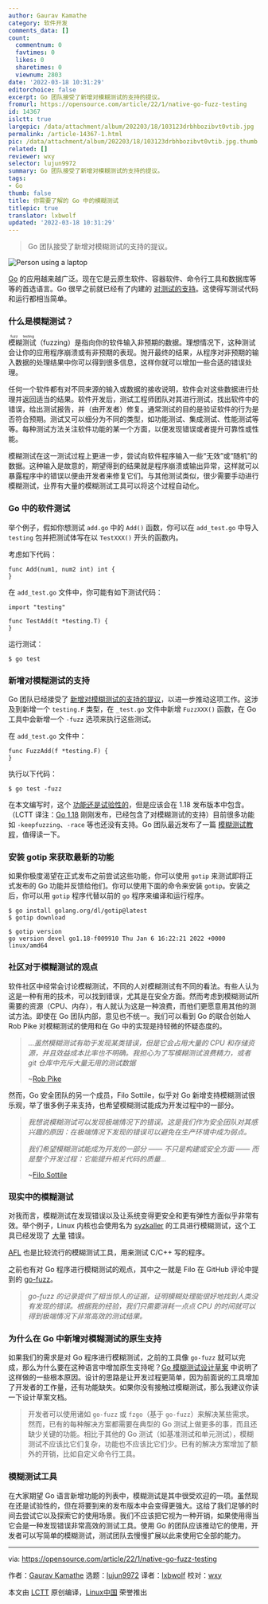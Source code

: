 ```yaml
---
author: Gaurav Kamathe
category: 软件开发
comments_data: []
count:
  commentnum: 0
  favtimes: 0
  likes: 0
  sharetimes: 0
  viewnum: 2803
date: '2022-03-18 10:31:29'
editorchoice: false
excerpt: Go 团队接受了新增对模糊测试的支持的提议。
fromurl: https://opensource.com/article/22/1/native-go-fuzz-testing
id: 14367
islctt: true
largepic: /data/attachment/album/202203/18/103123drbhbozibvt0vtib.jpg
permalink: /article-14367-1.html
pic: /data/attachment/album/202203/18/103123drbhbozibvt0vtib.jpg.thumb.jpg
related: []
reviewer: wxy
selector: lujun9972
summary: Go 团队接受了新增对模糊测试的支持的提议。
tags:
- Go
thumb: false
title: 你需要了解的 Go 中的模糊测试
titlepic: true
translator: lxbwolf
updated: '2022-03-18 10:31:29'
---
```



> 
> Go 团队接受了新增对模糊测试的支持的提议。
> 
> 
> 


![](/data/attachment/album/202203/18/103123drbhbozibvt0vtib.jpg "Person using a laptop")


[Go](https://go.dev/) 的应用越来越广泛。现在它是云原生软件、容器软件、命令行工具和数据库等等的首选语言。Go 很早之前就已经有了内建的 [对测试的支持](https://pkg.go.dev/testing)。这使得写测试代码和运行都相当简单。


### 什么是模糊测试？


<ruby> 模糊测试 <rt>  fuzz testing </rt></ruby>（fuzzing）是指向你的软件输入非预期的数据。理想情况下，这种测试会让你的应用程序崩溃或有非预期的表现。抛开最终的结果，从程序对非预期的输入数据的处理结果中你可以得到很多信息，这样你就可以增加一些合适的错误处理。


任何一个软件都有对不同来源的输入或数据的接收说明，软件会对这些数据进行处理并返回适当的结果。软件开发后，测试工程师团队对其进行测试，找出软件中的错误，给出测试报告，并（由开发者）修复。通常测试的目的是验证软件的行为是否符合预期。测试又可以细分为不同的类型，如功能测试、集成测试、性能测试等等。每种测试方法关注软件功能的某一个方面，以便发现错误或者提升可靠性或性能。


模糊测试在这一测试过程上更进一步，尝试向软件程序输入一些“无效”或“随机”的数据。这种输入是故意的，期望得到的结果就是程序崩溃或输出异常，这样就可以暴露程序中的错误以便由开发者来修复它们。与其他测试类似，很少需要手动进行模糊测试，业界有大量的模糊测试工具可以将这个过程自动化。


### Go 中的软件测试


举个例子，假如你想测试 `add.go` 中的 `Add()` 函数，你可以在 `add_test.go` 中导入 `testing` 包并把测试体写在以 `TestXXX()` 开头的函数内。


考虑如下代码：



```
func Add(num1, num2 int) int {
}

```

在 `add_test.go` 文件中，你可能有如下测试代码：



```
import "testing"

func TestAdd(t *testing.T) {
}

```

运行测试：



```
$ go test

```

### 新增对模糊测试的支持


Go 团队已经接受了 [新增对模糊测试的支持的提议](https://github.com/golang/go/issues/44551)，以进一步推动这项工作。这涉及到新增一个 `testing.F` 类型，在 `_test.go` 文件中新增 `FuzzXXX()` 函数，在 Go 工具中会新增一个 `-fuzz` 选项来执行这些测试。


在 `add_test.go` 文件中：



```
func FuzzAdd(f *testing.F) {
}

```

执行以下代码：



```
$ go test -fuzz

```

在本文编写时，这个 [功能还是试验性的](https://go.dev/blog/fuzz-beta)，但是应该会在 1.18 发布版本中包含。（LCTT 译注：[Go 1.18](https://go.dev/blog/go1.18) 刚刚发布，已经包含了对模糊测试的支持）目前很多功能如 `-keepfuzzing`、`-race` 等也还没有支持。Go 团队最近发布了一篇 [模糊测试教程](https://go.dev/doc/tutorial/fuzz)，值得读一下。


### 安装 gotip 来获取最新的功能


如果你极度渴望在正式发布之前尝试这些功能，你可以使用 `gotip` 来测试即将正式发布的 Go 功能并反馈给他们。你可以使用下面的命令来安装 `gotip`。安装之后，你可以用 `gotip` 程序代替以前的 `go` 程序来编译和运行程序。



```
$ go install golang.org/dl/gotip@latest
$ gotip download

$ gotip version
go version devel go1.18-f009910 Thu Jan 6 16:22:21 2022 +0000 linux/amd64

```

### 社区对于模糊测试的观点


软件社区中经常会讨论模糊测试，不同的人对模糊测试有不同的看法。有些人认为这是一种有用的技术，可以找到错误，尤其是在安全方面。然而考虑到模糊测试所需要的资源（CPU、内存），有人就认为这是一种浪费，而他们更愿意用其他的测试方法。即使在 Go 团队内部，意见也不统一。我们可以看到 Go 的联合创始人 Rob Pike 对模糊测试的使用和在 Go 中的实现是持轻微的怀疑态度的。



> 
> ...*虽然模糊测试有助于发现某类错误，但是它会占用大量的 CPU 和存储资源，并且效益成本比率也不明确。我担心为了写模糊测试浪费精力，或者 git 仓库中充斥大量无用的测试数据*
> 
> 
> ~[Rob Pike](https://github.com/golang/go/issues/44551#issuecomment-784584785)
> 
> 
> 


然而，Go 安全团队的另一个成员，Filo Sottile，似乎对 Go 新增支持模糊测试很乐观，举了很多例子来支持，也希望模糊测试能成为开发过程中的一部分。



> 
> *我想说模糊测试可以发现极端情况下的错误。这是我们作为安全团队对其感兴趣的原因：在极端情况下发现的错误可以避免在生产环境中成为弱点。*
> 
> 
> *我们希望模糊测试能成为开发的一部分 —— 不只是构建或安全方面 —— 而是整个开发过程：它能提升相关代码的质量...*
> 
> 
> ~[Filo Sottile](https://github.com/golang/go/issues/44551#issuecomment-784655571)
> 
> 
> 


### 现实中的模糊测试


对我而言，模糊测试在发现错误以及让系统变得更安全和更有弹性方面似乎非常有效。举个例子，Linux 内核也会使用名为 [syzkaller](https://github.com/google/syzkaller) 的工具进行模糊测试，这个工具已经发现了 [大量](https://github.com/google/syzkaller/blob/master/docs/linux/found_bugs.md) 错误。


[AFL](https://github.com/google/AFL) 也是比较流行的模糊测试工具，用来测试 C/C++ 写的程序。


之前也有对 Go 程序进行模糊测试的观点，其中之一就是 Filo 在 GitHub 评论中提到的 [go-fuzz](https://github.com/dvyukov/go-fuzz)。



> 
> *go-fuzz 的记录提供了相当惊人的证据，证明模糊处理能很好地找到人类没有发现的错误。根据我的经验，我们只需要消耗一点点 CPU 的时间就可以得到极端情况下非常高效的测试结果。*
> 
> 
> 


### 为什么在 Go 中新增对模糊测试的原生支持


如果我们的需求是对 Go 程序进行模糊测试，之前的工具像 `go-fuzz` 就可以完成，那么为什么要在这种语言中增加原生支持呢？[Go 模糊测试设计草案](https://go.googlesource.com/proposal/+/master/design/draft-fuzzing.md) 中说明了这样做的一些根本原因。设计的思路是让开发过程更简单，因为前面说的工具增加了开发者的工作量，还有功能缺失。如果你没有接触过模糊测试，那么我建议你读一下设计草案文档。



> 
> 开发者可以使用诸如 `go-fuzz` 或 `fzgo`（基于 `go-fuzz`）来解决某些需求。然而，已有的每种解决方案都需要在典型的 Go 测试上做更多的事，而且还缺少关键的功能。相比于其他的 Go 测试（如基准测试和单元测试），模糊测试不应该比它们复杂，功能也不应该比它们少。已有的解决方案增加了额外的开销，比如自定义命令行工具。
> 
> 
> 


### 模糊测试工具


在大家期望 Go 语言新增功能的列表中，模糊测试是其中很受欢迎的一项。虽然现在还是试验性的，但在将要到来的发布版本中会变得更强大。这给了我们足够的时间去尝试它以及探索它的使用场景。我们不应该把它视为一种开销，如果使用得当它会是一种发现错误非常高效的测试工具。使用 Go 的团队应该推动它的使用，开发者可以写简单的模糊测试，测试团队去慢慢扩展以此来使用它全部的能力。




---


via: <https://opensource.com/article/22/1/native-go-fuzz-testing>


作者：[Gaurav Kamathe](https://opensource.com/users/gkamathe) 选题：[lujun9972](https://github.com/lujun9972) 译者：[lxbwolf](https://github.com/lxbwolf) 校对：[wxy](https://github.com/wxy)


本文由 [LCTT](https://github.com/LCTT/TranslateProject) 原创编译，[Linux中国](https://linux.cn/) 荣誉推出